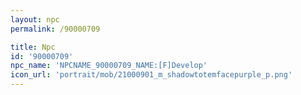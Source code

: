 ```yaml
---
layout: npc
permalink: /90000709

title: Npc
id: '90000709'
npc_name: 'NPCNAME_90000709_NAME:[F]Develop'
icon_url: 'portrait/mob/21000901_m_shadowtotemfacepurple_p.png'
---
```

